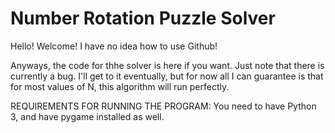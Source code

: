 # Number Rotation Puzzle Solver

Hello!  Welcome!  I have no idea how to use Github!

Anyways, the code for thhe solver is here if you want.  Just note that there is currently a bug.  I'll get to it eventually, but for now all I can guarantee is that for most values of N, this algorithm will run perfectly.

REQUIREMENTS FOR RUNNING THE PROGRAM:  You need to have Python 3, and have pygame installed as well.
